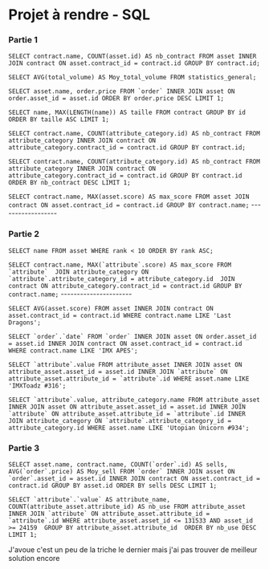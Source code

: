 # Projet à rendre - SQL

### Partie 1

```SELECT contract.name, COUNT(asset.id) AS nb_contract FROM asset INNER JOIN contract ON asset.contract_id = contract.id GROUP BY contract.id;```

```SELECT AVG(total_volume) AS Moy_total_volume FROM statistics_general;```

```SELECT asset.name, order.price FROM `order` INNER JOIN asset ON order.asset_id = asset.id ORDER BY order.price DESC LIMIT 1;```

```SELECT name, MAX(LENGTH(name)) AS taille FROM contract GROUP BY id ORDER BY taille ASC LIMIT 1;```

```SELECT contract.name, COUNT(attribute_category.id) AS nb_contract FROM attribute_category INNER JOIN contract ON attribute_category.contract_id = contract.id GROUP BY contract.id;```

```SELECT contract.name, COUNT(attribute_category.id) AS nb_contract FROM attribute_category INNER JOIN contract ON attribute_category.contract_id = contract.id GROUP BY contract.id ORDER BY nb_contract DESC LIMIT 1;```

```SELECT contract.name, MAX(asset.score) AS max_score FROM asset JOIN contract ON asset.contract_id = contract.id GROUP BY contract.name;``` ------------------

### Partie 2

```SELECT name FROM asset WHERE rank < 10 ORDER BY rank ASC;```

```SELECT contract.name, MAX(`attribute`.score) AS max_score FROM `attribute` 
JOIN attribute_category ON `attribute`.attribute_category_id = attribute_category.id 
JOIN contract ON attribute_category.contract_id = contract.id
GROUP BY contract.name;``` ----------------------

```SELECT AVG(asset.score) FROM asset INNER JOIN contract ON asset.contract_id = contract.id WHERE contract.name LIKE 'Last Dragons';```

```SELECT `order`.`date` FROM `order` INNER JOIN asset ON order.asset_id = asset.id INNER JOIN contract ON asset.contract_id = contract.id WHERE contract.name LIKE 'IMX APES';```

```SELECT `attribute`.value FROM attribute_asset
INNER JOIN asset ON attribute_asset.asset_id = asset.id
INNER JOIN `attribute` ON attribute_asset.attribute_id = `attribute`.id
WHERE asset.name LIKE 'IMXToadz #316';```

```SELECT `attribute`.value, attribute_category.name FROM attribute_asset
INNER JOIN asset ON attribute_asset.asset_id = asset.id
INNER JOIN `attribute` ON attribute_asset.attribute_id = `attribute`.id
INNER JOIN attribute_category ON `attribute`.attribute_category_id = attribute_category.id
WHERE asset.name LIKE 'Utopian Unicorn #934';```

### Partie 3

```SELECT asset.name, contract.name, COUNT(`order`.id) AS sells, AVG(`order`.price) AS Moy_sell FROM `order`
INNER JOIN asset ON `order`.asset_id = asset.id
INNER JOIN contract ON asset.contract_id = contract.id
GROUP BY asset.id
ORDER BY sells DESC
LIMIT 1;```

```SELECT `attribute`.`value` AS attribute_name, COUNT(attribute_asset.attribute_id) AS nb_use FROM attribute_asset 
INNER JOIN `attribute` ON attribute_asset.attribute_id = `attribute`.id
WHERE attribute_asset.asset_id <= 131533 AND asset_id >= 24159 
GROUP BY attribute_asset.attribute_id 
ORDER BY nb_use DESC 
LIMIT 1;```

J'avoue c'est un peu de la triche le dernier mais j'ai pas trouver de meilleur solution encore
